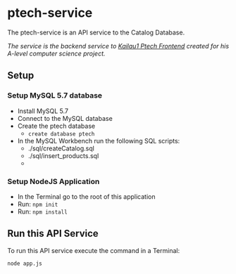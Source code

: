 # ptech-service

The ptech-service is an API service to the Catalog Database.

_The service is the backend service to [Kailau1 Ptech Frontend](https://github.com/kailau1/ptech) created for his A-level computer science project._

## Setup

### Setup MySQL 5.7 database

- Install MySQL 5.7
- Connect to the MySQL database 
- Create the ptech database
    + `create database ptech`
- In the MySQL Workbench run the following SQL scripts:
    + ./sql/createCatalog.sql
    + ./sql/insert_products.sql
    + 
### Setup NodeJS Application

- In the Terminal go to the root of this application
- Run: `npm init`
- Run: `npm install` 

## Run this API Service

To run this API service execute the command in a Terminal:

`node app.js`


